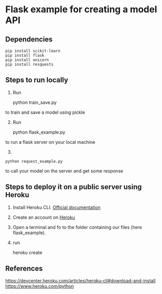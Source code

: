 # Flask example for creating a model API

## Dependencies

	pip install scikit-learn
	pip install flask
	pip install unicorn
	pip install resquests


## Steps to run locally
1. Run
	
	python train_save.py

to train and save a model using pickle

2. Run

	python flask_example.py

to run a flask server on your local machine

3.

	python request_example.py

to call your model on the server and get some response


## Steps to deploy it on a public server using Heroku

1. Install Heroku CLI. [Official documentation](https://devcenter.heroku.com/articles/heroku-cli#download-and-install)

2. Create an account on [Heroku](https://id.heroku.com/login)

2. Open a terminal and fo to the folder containing our files (here flask_example).

3. run

	heroku create


## References

https://devcenter.heroku.com/articles/heroku-cli#download-and-install
https://www.heroku.com/python
